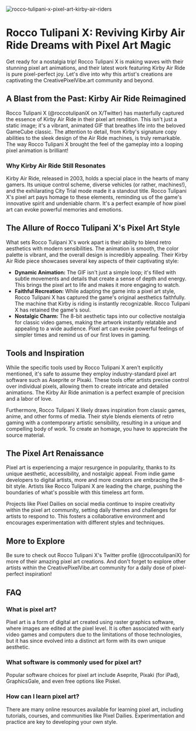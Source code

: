 ![rocco-tulipani-x-pixel-art-kirby-air-riders](https://images.pexels.com/photos/32509787/pexels-photo-32509787.jpeg?auto=compress&cs=tinysrgb&fit=crop&h=627&w=1200)

# Rocco Tulipani X: Reviving Kirby Air Ride Dreams with Pixel Art Magic

Get ready for a nostalgia trip! Rocco Tulipani X is making waves with their stunning pixel art animations, and their latest work featuring Kirby Air Ride is pure pixel-perfect joy. Let's dive into why this artist's creations are captivating the CreativePixelVibe.art community and beyond.

## A Blast from the Past: Kirby Air Ride Reimagined

Rocco Tulipani X (@roccotulipaniX on X/Twitter) has masterfully captured the essence of Kirby Air Ride in their pixel art rendition. This isn't just a static image; it's a vibrant, animated GIF that breathes life into the beloved GameCube classic. The attention to detail, from Kirby's signature copy abilities to the sleek design of the Air Ride machines, is truly remarkable. The way Rocco Tulipani X brought the feel of the gameplay into a looping pixel animation is brilliant!

### Why Kirby Air Ride Still Resonates

Kirby Air Ride, released in 2003, holds a special place in the hearts of many gamers. Its unique control scheme, diverse vehicles (or rather, machines!), and the exhilarating City Trial mode made it a standout title. Rocco Tulipani X's pixel art pays homage to these elements, reminding us of the game's innovative spirit and undeniable charm. It's a perfect example of how pixel art can evoke powerful memories and emotions.

## The Allure of Rocco Tulipani X's Pixel Art Style

What sets Rocco Tulipani X's work apart is their ability to blend retro aesthetics with modern sensibilities. The animation is smooth, the color palette is vibrant, and the overall design is incredibly appealing. Their Kirby Air Ride piece showcases several key aspects of their captivating style:

*   **Dynamic Animation:** The GIF isn't just a simple loop; it's filled with subtle movements and details that create a sense of depth and energy. This brings the pixel art to life and makes it more engaging to watch.
*   **Faithful Recreation:** While adapting the game into a pixel art style, Rocco Tulipani X has captured the game's original aesthetics faithfully. The machine that Kirby is riding is instantly recognizable. Rocco Tulipani X has retained the game's soul.
*   **Nostalgic Charm:** The 8-bit aesthetic taps into our collective nostalgia for classic video games, making the artwork instantly relatable and appealing to a wide audience. Pixel art can evoke powerful feelings of simpler times and remind us of our first loves in gaming.

## Tools and Inspiration

While the specific tools used by Rocco Tulipani X aren't explicitly mentioned, it's safe to assume they employ industry-standard pixel art software such as Aseprite or Pixaki. These tools offer artists precise control over individual pixels, allowing them to create intricate and detailed animations. The Kirby Air Ride animation is a perfect example of precision and a labor of love.

Furthermore, Rocco Tulipani X likely draws inspiration from classic games, anime, and other forms of media. Their style blends elements of retro gaming with a contemporary artistic sensibility, resulting in a unique and compelling body of work. To create an homage, you have to appreciate the source material.

## The Pixel Art Renaissance

Pixel art is experiencing a major resurgence in popularity, thanks to its unique aesthetic, accessibility, and nostalgic appeal. From indie game developers to digital artists, more and more creators are embracing the 8-bit style. Artists like Rocco Tulipani X are leading the charge, pushing the boundaries of what's possible with this timeless art form.

Projects like Pixel Dailies on social media continue to inspire creativity within the pixel art community, setting daily themes and challenges for artists to respond to. This fosters a collaborative environment and encourages experimentation with different styles and techniques.

## More to Explore

Be sure to check out Rocco Tulipani X's Twitter profile (@roccotulipaniX) for more of their amazing pixel art creations. And don't forget to explore other artists within the CreativePixelVibe.art community for a daily dose of pixel-perfect inspiration!

## FAQ

### What is pixel art?

Pixel art is a form of digital art created using raster graphics software, where images are edited at the pixel level. It is often associated with early video games and computers due to the limitations of those technologies, but it has since evolved into a distinct art form with its own unique aesthetic.

### What software is commonly used for pixel art?

Popular software choices for pixel art include Aseprite, Pixaki (for iPad), GraphicsGale, and even free options like Piskel.

### How can I learn pixel art?

There are many online resources available for learning pixel art, including tutorials, courses, and communities like Pixel Dailies. Experimentation and practice are key to developing your own style.
